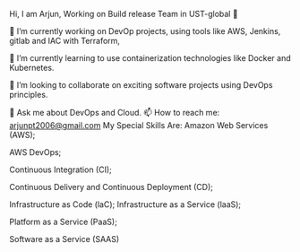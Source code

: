 Hi, I am Arjun, Working on Build release Team in UST-global 👋

🔭 I’m currently working on DevOp projects, using tools like AWS, Jenkins, gitlab and IAC with Terraform,

🌱 I’m currently learning to use containerization technologies like Docker and Kubernetes.

👯 I’m looking to collaborate on exciting software projects using DevOps principles.

💬 Ask me about DevOps and Cloud. 📫 How to reach me: arjunpt2006@gmail.com My Special Skills Are: Amazon Web Services (AWS);

AWS DevOps;

Continuous Integration (CI);

Continuous Delivery and Continuous Deployment (CD);

Infrastructure as Code (laC); Infrastructure as a Service (laaS);

Platform as a Service (PaaS);

Software as a Service (SAAS)
